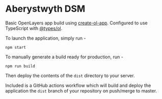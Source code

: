 # Aberystwyth DSM

Basic OpenLayers app build using [create-ol-app](https://github.com/openlayers/create-ol-app). Configured to use TypeScript with [@types/ol](https://www.npmjs.com/package/@types/ol).

To launch the application, simply run - 

```
npm start
```

To manually generate a build ready for production, run -

```
npm run build
```

Then deploy the contents of the `dist` directory to your server.

Included is a GitHub actions workflow which will build and deploy the application the `dist` branch of your repository on push/merge to master.